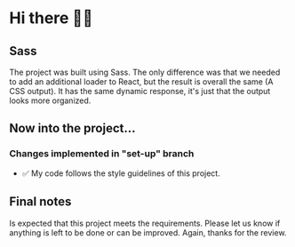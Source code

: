 # Hi there 👋🏻 

## Sass

The project was built using Sass. The only difference was that we needed to add an additional loader to React, but the result is overall the same (A CSS output). It has the same dynamic response, it's just that the output looks more organized.

## Now into the project...

### Changes implemented in "set-up" branch 

- ✅  My code follows the style guidelines of this project.

## Final notes

Is expected that this project meets the requirements. Please let us know if anything is left to be done or can be improved. Again, thanks for the review.

